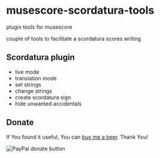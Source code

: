 # musescore-scordatura-tools
plugin tools for musescore

couple of tools to facilitate a scordatura scores writing

## Scordatura plugin
- live mode
- translation mode
- set strings
- change strings
- create scordatura sign
- hide unwanted accidentals

## Donate
If You found it useful, You can [buy me a beer](https://paypal.me/pools/c/8BAF6T5CvF).
Thank You!

![PayPal donate button](https://img.shields.io/static/v1?label=Buy%20me%20a%20beer&message=PayPal&color=9cf)
